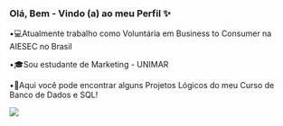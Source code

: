### Olá, Bem - Vindo (a) ao meu Perfil  ✨

•💻Atualmente trabalho como Voluntária em Business to Consumer na AIESEC no Brasil

•🎓Sou estudante de Marketing - UNIMAR

•💾Aqui você pode encontrar alguns Projetos Lógicos do meu Curso de Banco de Dados e SQL!


<img src="https://cdn.picrew.me/shareImg/org/202301/338224_zqp6xA0f.png" />
